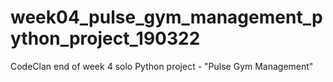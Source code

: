 # week04_pulse_gym_management_python_project_190322
CodeClan end of week 4 solo Python project - "Pulse Gym Management"
